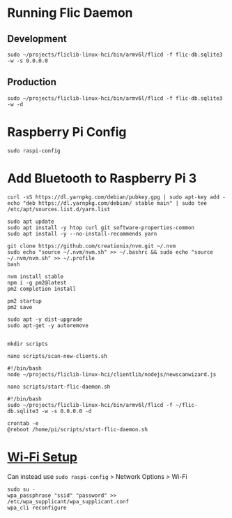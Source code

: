 # Running Flic Daemon

## Development
```shell
sudo ~/projects/fliclib-linux-hci/bin/armv6l/flicd -f flic-db.sqlite3 -w -s 0.0.0.0
```

## Production
```shell
sudo ~/projects/fliclib-linux-hci/bin/armv6l/flicd -f flic-db.sqlite3 -w -d
```


# Raspberry Pi Config
```shell
sudo raspi-config
```

# Add Bluetooth to Raspberry Pi 3
```shell
curl -sS https://dl.yarnpkg.com/debian/pubkey.gpg | sudo apt-key add -
echo "deb https://dl.yarnpkg.com/debian/ stable main" | sudo tee /etc/apt/sources.list.d/yarn.list

sudo apt update
sudo apt install -y htop curl git software-properties-common
sudo apt install -y --no-install-recommends yarn

git clone https://github.com/creationix/nvm.git ~/.nvm
sudo echo "source ~/.nvm/nvm.sh" >> ~/.bashrc && sudo echo "source ~/.nvm/nvm.sh" >> ~/.profile
bash

nvm install stable
npm i -g pm2@latest
pm2 completion install

pm2 startup
pm2 save

sudo apt -y dist-upgrade
sudo apt-get -y autoremove


mkdir scripts

nano scripts/scan-new-clients.sh
```

```shell
#!/bin/bash
node ~/projects/fliclib-linux-hci/clientlib/nodejs/newscanwizard.js

nano scripts/start-flic-daemon.sh
```

```shell
#!/bin/bash
sudo ~/projects/fliclib-linux-hci/bin/armv6l/flicd -f ~/flic-db.sqlite3 -w -s 0.0.0.0 -d
```

```shell
crontab -e
@reboot /home/pi/scripts/start-flic-daemon.sh
```

# [Wi-Fi Setup](https://www.raspberrypi.org/documentation/configuration/wireless/wireless-cli.md)
Can instead use `sudo raspi-config` > Network Options > Wi-Fi

```shell
sudo su -
wpa_passphrase "ssid" "password" >> /etc/wpa_supplicant/wpa_supplicant.conf
wpa_cli reconfigure
```
